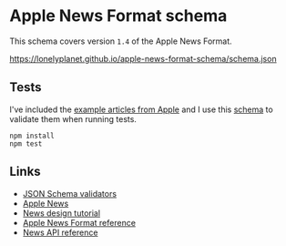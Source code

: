# Apple News Format schema

This schema covers version `1.4` of the Apple News Format.

https://lonelyplanet.github.io/apple-news-format-schema/schema.json

## Tests

I've included the [example articles from Apple](https://developer.apple.com/news-publisher/download/Apple-News-Example-Articles.zip) and I use this [schema](docs/schema.json) to validate them when running tests.

```shell
npm install
npm test
```

## Links

- [JSON Schema validators](http://json-schema.org/implementations.html)
- [Apple News](http://www.apple.com/news/)
- [News design tutorial](https://developer.apple.com/library/content/documentation/General/Conceptual/News_Design_Tutorial/)
- [Apple News Format reference](https://developer.apple.com/library/content/documentation/General/Conceptual/Apple_News_Format_Ref/)
- [News API reference](https://developer.apple.com/library/content/documentation/General/Conceptual/News_API_Ref/)
